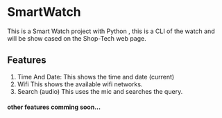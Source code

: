 # SmartWatch
This is a Smart Watch project with Python , this is a CLI of the watch and will be show cased on the Shop-Tech web page.

## Features 
1. Time And Date:
    This shows the time and date (current)
2. Wifi
    This shows the available wifi networks.
3. Search (audio)
    This uses the mic and searches the query.
#### other features comming soon... 

 
